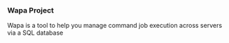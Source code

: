 ### Wapa Project

Wapa is a tool to help you manage command job execution across servers via a SQL database